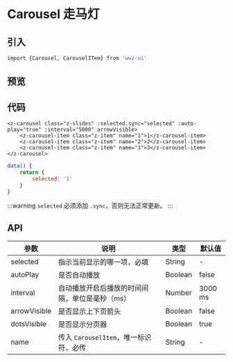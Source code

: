 # Carousel 走马灯

## 引入 

```bash
import {Carousel, CarouselITem} from 'wwz-ui'
```

## 预览

<ClientOnly>
<carousel-demo/>
</ClientOnly>

## 代码

```vue
<z-carousel class="z-slides" :selected.sync="selected" :auto-play="true" :interval="5000" arrowVisible>
    <z-carousel-item class="z-item" name="1">1</z-carousel-item>
    <z-carousel-item class="z-item" name="2">2</z-carousel-item>
    <z-carousel-item class="z-item" name="3">3</z-carousel-item>
</z-carousel>
```

```js
data() {
    return {
        selected: '1'
    }
} 
```

:::warning
`selected` 必须添加 `.sync`，否则无法正常更新。
:::

## API

| 参数 | 说明 | 类型 | 默认值 |
| -- | -- | -- | -- |
| selected | 指示当前显示的哪一项，必填 | String | - |
| autoPlay | 是否自动播放 | Boolean | false |
| interval | 自动播放开启后播放的时间间隔，单位是毫秒（ms） | Number | 3000 ms |
| arrowVisible | 是否显示上下页箭头 | Boolean | false | 
| dotsVisible | 是否显示分页器 | Boolean | true | 
| name | 传入 `CarouselItem`，唯一标识符，必传 | String | - |


